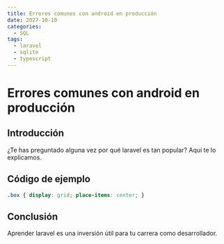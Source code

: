 ```yaml
---
title: Errores comunes con android en producción
date: 2027-10-10
categories:
  - SQL
tags:
  - laravel
  - sqlite
  - typescript
---
```


# Errores comunes con android en producción

## Introducción

¿Te has preguntado alguna vez por qué laravel es tan popular? Aquí te lo explicamos.

## Código de ejemplo

```css
.box { display: grid; place-items: center; }
```

## Conclusión

Aprender laravel es una inversión útil para tu carrera como desarrollador.